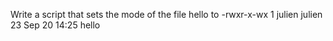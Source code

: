 Write a script that sets the mode of the file hello to -rwxr-x-wx 1 julien julien 23 Sep 20 14:25 hello

